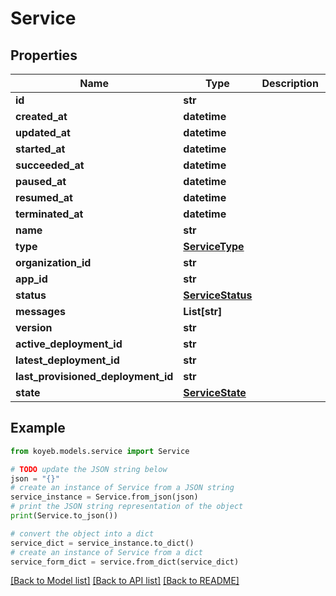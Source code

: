 # Service


## Properties

Name | Type | Description | Notes
------------ | ------------- | ------------- | -------------
**id** | **str** |  | [optional] 
**created_at** | **datetime** |  | [optional] 
**updated_at** | **datetime** |  | [optional] 
**started_at** | **datetime** |  | [optional] 
**succeeded_at** | **datetime** |  | [optional] 
**paused_at** | **datetime** |  | [optional] 
**resumed_at** | **datetime** |  | [optional] 
**terminated_at** | **datetime** |  | [optional] 
**name** | **str** |  | [optional] 
**type** | [**ServiceType**](ServiceType.md) |  | [optional] 
**organization_id** | **str** |  | [optional] 
**app_id** | **str** |  | [optional] 
**status** | [**ServiceStatus**](ServiceStatus.md) |  | [optional] 
**messages** | **List[str]** |  | [optional] 
**version** | **str** |  | [optional] 
**active_deployment_id** | **str** |  | [optional] 
**latest_deployment_id** | **str** |  | [optional] 
**last_provisioned_deployment_id** | **str** |  | [optional] 
**state** | [**ServiceState**](ServiceState.md) |  | [optional] 

## Example

```python
from koyeb.models.service import Service

# TODO update the JSON string below
json = "{}"
# create an instance of Service from a JSON string
service_instance = Service.from_json(json)
# print the JSON string representation of the object
print(Service.to_json())

# convert the object into a dict
service_dict = service_instance.to_dict()
# create an instance of Service from a dict
service_form_dict = service.from_dict(service_dict)
```
[[Back to Model list]](../README.md#documentation-for-models) [[Back to API list]](../README.md#documentation-for-api-endpoints) [[Back to README]](../README.md)


